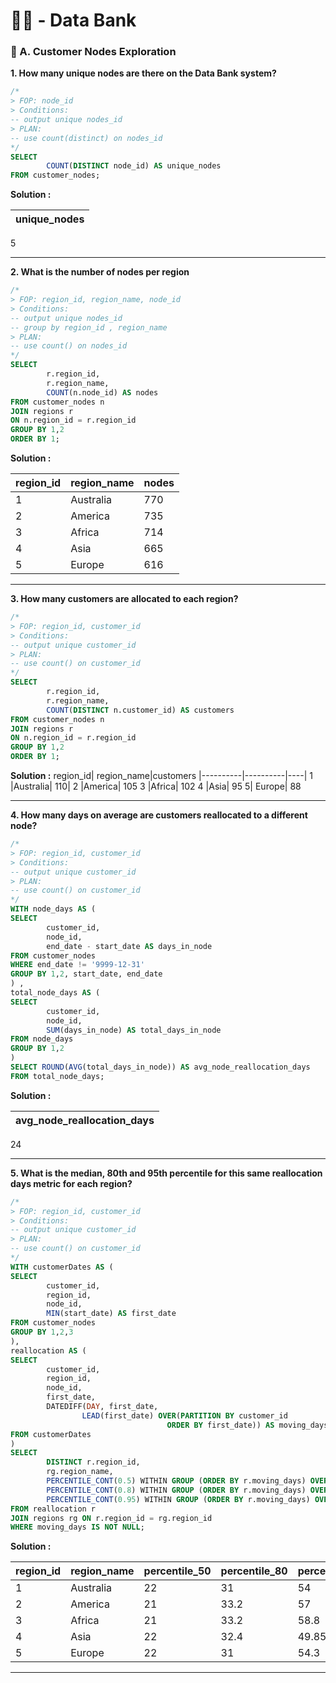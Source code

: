 # 👩‍💻 - Data Bank

### 🏦 A. Customer Nodes Exploration

**1. How many unique nodes are there on the Data Bank system?**

```sql
/*
> FOP: node_id
> Conditions:
-- output unique nodes_id
> PLAN:
-- use count(distinct) on nodes_id
*/
SELECT 
        COUNT(DISTINCT node_id) AS unique_nodes
FROM customer_nodes;
```
**Solution :**

|unique_nodes|
|------------|
5

****

**2. What is the number of nodes per region**

```sql
/*
> FOP: region_id, region_name, node_id
> Conditions:
-- output unique nodes_id 
-- group by region_id , region_name
> PLAN:
-- use count() on nodes_id
*/
SELECT 
        r.region_id,
        r.region_name,
        COUNT(n.node_id) AS nodes
FROM customer_nodes n
JOIN regions r
ON n.region_id = r.region_id
GROUP BY 1,2
ORDER BY 1;
```
**Solution :**

|region_id	|region_name|nodes|
|----------|------------|-------------|
1	|Australia	|770|
2	|America	|735|
3	|Africa	|714
4|Asia|665
5	|Europe|616

****

**3. How many customers are allocated to each region?**

```sql
/*
> FOP: region_id, customer_id
> Conditions:
-- output unique customer_id
> PLAN:
-- use count() on customer_id
*/
SELECT 
        r.region_id,
        r.region_name,
        COUNT(DISTINCT n.customer_id) AS customers
FROM customer_nodes n
JOIN regions r
ON n.region_id = r.region_id
GROUP BY 1,2
ORDER BY 1;
```
**Solution :**
region_id|	region_name|customers
|----------|----------|----|
1	|Australia|	110|
2	|America|	105
3	|Africa|	102
4	|Asia|	95
5|	Europe|	88

****

**4. How many days on average are customers reallocated to a different node?**

```sql
/*
> FOP: region_id, customer_id
> Conditions:
-- output unique customer_id
> PLAN:
-- use count() on customer_id
*/
WITH node_days AS (
SELECT 
        customer_id, 
        node_id,
        end_date - start_date AS days_in_node
FROM customer_nodes
WHERE end_date != '9999-12-31'
GROUP BY 1,2, start_date, end_date
) , 
total_node_days AS (
SELECT 
        customer_id,
        node_id,
        SUM(days_in_node) AS total_days_in_node
FROM node_days
GROUP BY 1,2
)
SELECT ROUND(AVG(total_days_in_node)) AS avg_node_reallocation_days
FROM total_node_days;
```
**Solution :**

|avg_node_reallocation_days|
|----------------|
24

****

**5. What is the median, 80th and 95th percentile for this same reallocation days metric for each region?**

```sql
/*
> FOP: region_id, customer_id
> Conditions:
-- output unique customer_id
> PLAN:
-- use count() on customer_id
*/
WITH customerDates AS (
SELECT 
        customer_id,
        region_id,
        node_id,
        MIN(start_date) AS first_date
FROM customer_nodes
GROUP BY 1,2,3
),
reallocation AS (
SELECT
        customer_id,
        region_id,
        node_id,
        first_date,
        DATEDIFF(DAY, first_date, 
                LEAD(first_date) OVER(PARTITION BY customer_id 
                                   ORDER BY first_date)) AS moving_days
FROM customerDates
)
SELECT 
        DISTINCT r.region_id,
        rg.region_name,
        PERCENTILE_CONT(0.5) WITHIN GROUP (ORDER BY r.moving_days) OVER(PARTITION BY r.region_id) AS median,
        PERCENTILE_CONT(0.8) WITHIN GROUP (ORDER BY r.moving_days) OVER(PARTITION BY r.region_id) AS percentile_80,
        PERCENTILE_CONT(0.95) WITHIN GROUP (ORDER BY r.moving_days) OVER(PARTITION BY r.region_id) AS percentile_95
FROM reallocation r
JOIN regions rg ON r.region_id = rg.region_id
WHERE moving_days IS NOT NULL;
```
**Solution :**

region_id|	region_name|	percentile_50	|percentile_80|	percentile_95|
|----------|-----------|-------|----------|---|
1	|Australia|	22	|31	|54
2	|America	|21	|33.2	|57
3	|Africa	|21	|33.2|	58.8
4	|Asia	|22	|32.4	|49.85
5|	Europe	|22|	31|	54.3

****

